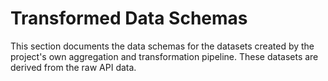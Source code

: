 # Transformed Data Schemas

This section documents the data schemas for the datasets created by the project's own aggregation and transformation pipeline. These datasets are derived from the raw API data.
